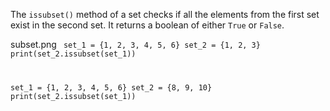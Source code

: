 The `issubset()` method of a set checks if all the elements from the first set exist in the second set. It returns a boolean of either `True` or `False`.

<image>subset.png</image><codeblock language="python" type="lesson">
<code>
set_1 = {1, 2, 3, 4, 5, 6}
set_2 = {1, 2, 3}
print(set_2.issubset(set_1))

set_1 = {1, 2, 3, 4, 5, 6}
set_2 = {8, 9, 10}
print(set_2.issubset(set_1))

</code>
</codeblock>
